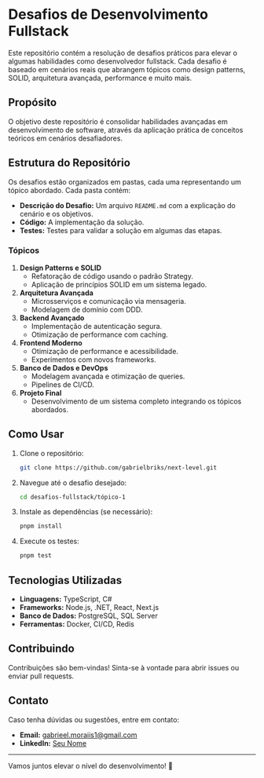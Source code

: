 # Desafios de Desenvolvimento Fullstack

Este repositório contém a resolução de desafios práticos para elevar o algumas habilidades como desenvolvedor fullstack. Cada desafio é baseado em cenários reais que abrangem tópicos como design patterns, SOLID, arquitetura avançada, performance e muito mais.

## **Propósito**
O objetivo deste repositório é consolidar habilidades avançadas em desenvolvimento de software, através da aplicação prática de conceitos teóricos em cenários desafiadores.

## **Estrutura do Repositório**
Os desafios estão organizados em pastas, cada uma representando um tópico abordado. Cada pasta contém:

- **Descrição do Desafio:** Um arquivo `README.md` com a explicação do cenário e os objetivos.
- **Código:** A implementação da solução.
- **Testes:** Testes para validar a solução em algumas das etapas.

### **Tópicos**
1. **Design Patterns e SOLID**
   - Refatoração de código usando o padrão Strategy.
   - Aplicação de princípios SOLID em um sistema legado.
2. **Arquitetura Avançada**
   - Microsserviços e comunicação via mensageria.
   - Modelagem de domínio com DDD.
3. **Backend Avançado**
   - Implementação de autenticação segura.
   - Otimização de performance com caching.
4. **Frontend Moderno**
   - Otimização de performance e acessibilidade.
   - Experimentos com novos frameworks.
5. **Banco de Dados e DevOps**
   - Modelagem avançada e otimização de queries.
   - Pipelines de CI/CD.
6. **Projeto Final**
   - Desenvolvimento de um sistema completo integrando os tópicos abordados.

## **Como Usar**
1. Clone o repositório:
   ```bash
   git clone https://github.com/gabrielbriks/next-level.git
   ```
2. Navegue até o desafio desejado:
   ```bash
   cd desafios-fullstack/tópico-1
   ```
3. Instale as dependências (se necessário):
   ```bash
   pnpm install
   ```
4. Execute os testes:
   ```bash
   pnpm test
   ```

## **Tecnologias Utilizadas**
- **Linguagens:** TypeScript, C#
- **Frameworks:** Node.js, .NET, React, Next.js
- **Banco de Dados:** PostgreSQL, SQL Server
- **Ferramentas:** Docker, CI/CD, Redis


## **Contribuindo**
Contribuições são bem-vindas! Sinta-se à vontade para abrir issues ou enviar pull requests.

## **Contato**
Caso tenha dúvidas ou sugestões, entre em contato:
- **Email:** gabrieel.moraiis1@gmail.com
- **LinkedIn:** [Seu Nome](https://www.linkedin.com/in/user?)

---

Vamos juntos elevar o nível do desenvolvimento! 🚀
